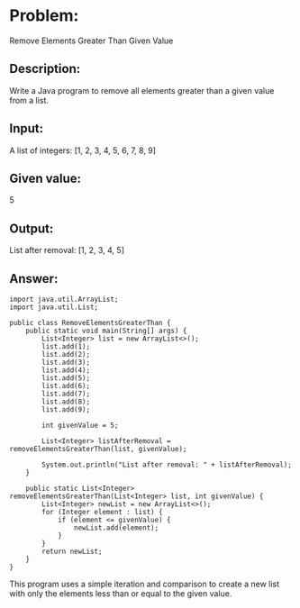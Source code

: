 # Problem: 
Remove Elements Greater Than Given Value

## Description: 
Write a Java program to remove all elements greater than a given value from a list.

## Input:
A list of integers: [1, 2, 3, 4, 5, 6, 7, 8, 9]

## Given value: 
5

## Output:
List after removal: [1, 2, 3, 4, 5]

## Answer:

```
import java.util.ArrayList;
import java.util.List;

public class RemoveElementsGreaterThan {
    public static void main(String[] args) {
        List<Integer> list = new ArrayList<>();
        list.add(1);
        list.add(2);
        list.add(3);
        list.add(4);
        list.add(5);
        list.add(6);
        list.add(7);
        list.add(8);
        list.add(9);

        int givenValue = 5;

        List<Integer> listAfterRemoval = removeElementsGreaterThan(list, givenValue);

        System.out.println("List after removal: " + listAfterRemoval);
    }

    public static List<Integer> removeElementsGreaterThan(List<Integer> list, int givenValue) {
        List<Integer> newList = new ArrayList<>();
        for (Integer element : list) {
            if (element <= givenValue) {
                newList.add(element);
            }
        }
        return newList;
    }
}
```

This program uses a simple iteration and comparison to create a new list with only the elements less than or equal to the given value.